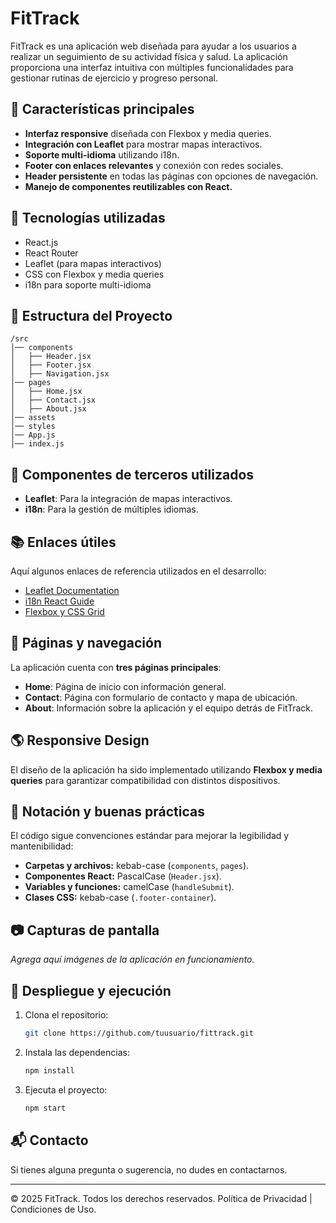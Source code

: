 # FitTrack

FitTrack es una aplicación web diseñada para ayudar a los usuarios a realizar un seguimiento de su actividad física y salud. La aplicación proporciona una interfaz intuitiva con múltiples funcionalidades para gestionar rutinas de ejercicio y progreso personal.

## 📌 Características principales
- **Interfaz responsive** diseñada con Flexbox y media queries.
- **Integración con Leaflet** para mostrar mapas interactivos.
- **Soporte multi-idioma** utilizando i18n.
- **Footer con enlaces relevantes** y conexión con redes sociales.
- **Header persistente** en todas las páginas con opciones de navegación.
- **Manejo de componentes reutilizables con React.**

## 🚀 Tecnologías utilizadas
- React.js
- React Router
- Leaflet (para mapas interactivos)
- CSS con Flexbox y media queries
- i18n para soporte multi-idioma

## 📁 Estructura del Proyecto
```plaintext
/src
│── components
│   ├── Header.jsx
│   ├── Footer.jsx
│   ├── Navigation.jsx
│── pages
│   ├── Home.jsx
│   ├── Contact.jsx
│   ├── About.jsx
│── assets
│── styles
│── App.js
│── index.js
```

## 📜 Componentes de terceros utilizados
- **Leaflet**: Para la integración de mapas interactivos.
- **i18n**: Para la gestión de múltiples idiomas.

## 📚 Enlaces útiles
Aquí algunos enlaces de referencia utilizados en el desarrollo:
- [Leaflet Documentation](https://leafletjs.com/)
- [i18n React Guide](https://react.i18next.com/)
- [Flexbox y CSS Grid](https://css-tricks.com/snippets/css/a-guide-to-flexbox/)

## 📌 Páginas y navegación
La aplicación cuenta con **tres páginas principales**:
- **Home**: Página de inicio con información general.
- **Contact**: Página con formulario de contacto y mapa de ubicación.
- **About**: Información sobre la aplicación y el equipo detrás de FitTrack.

## 🌎 Responsive Design
El diseño de la aplicación ha sido implementado utilizando **Flexbox y media queries** para garantizar compatibilidad con distintos dispositivos.

## 📌 Notación y buenas prácticas
El código sigue convenciones estándar para mejorar la legibilidad y mantenibilidad:
- **Carpetas y archivos:** kebab-case (`components`, `pages`).
- **Componentes React:** PascalCase (`Header.jsx`).
- **Variables y funciones:** camelCase (`handleSubmit`).
- **Clases CSS:** kebab-case (`.footer-container`).

## 📷 Capturas de pantalla
_Agrega aquí imágenes de la aplicación en funcionamiento._

## 🔗 Despliegue y ejecución
1. Clona el repositorio:
   ```sh
   git clone https://github.com/tuusuario/fittrack.git
   ```
2. Instala las dependencias:
   ```sh
   npm install
   ```
3. Ejecuta el proyecto:
   ```sh
   npm start
   ```

## 📬 Contacto
Si tienes alguna pregunta o sugerencia, no dudes en contactarnos.

---
© 2025 FitTrack. Todos los derechos reservados. Política de Privacidad | Condiciones de Uso.

